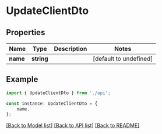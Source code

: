 # UpdateClientDto


## Properties

Name | Type | Description | Notes
------------ | ------------- | ------------- | -------------
**name** | **string** |  | [default to undefined]

## Example

```typescript
import { UpdateClientDto } from './api';

const instance: UpdateClientDto = {
    name,
};
```

[[Back to Model list]](../README.md#documentation-for-models) [[Back to API list]](../README.md#documentation-for-api-endpoints) [[Back to README]](../README.md)
